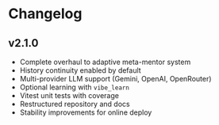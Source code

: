 # Changelog

## v2.1.0
- Complete overhaul to adaptive meta-mentor system
- History continuity enabled by default
- Multi-provider LLM support (Gemini, OpenAI, OpenRouter)
- Optional learning with `vibe_learn`
- Vitest unit tests with coverage
- Restructured repository and docs
- Stability improvements for online deploy
